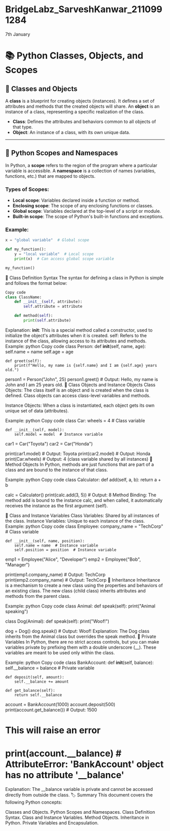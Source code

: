 
# BridgeLabz_SarveshKanwar_2110991284

7th January
# 📚 Python Classes, Objects, and Scopes

## 🧩 Classes and Objects  
A **class** is a blueprint for creating objects (instances). It defines a set of attributes and methods that the created objects will share. An **object** is an instance of a class, representing a specific realization of the class.

- **Class**: Defines the attributes and behaviors common to all objects of that type.  
- **Object**: An instance of a class, with its own unique data.

---

## 🚀 Python Scopes and Namespaces  
In Python, a **scope** refers to the region of the program where a particular variable is accessible. A **namespace** is a collection of names (variables, functions, etc.) that are mapped to objects.

### Types of Scopes:  
- **Local scope**: Variables declared inside a function or method.  
- **Enclosing scope**: The scope of any enclosing functions or classes.  
- **Global scope**: Variables declared at the top-level of a script or module.  
- **Built-in scope**: The scope of Python's built-in functions and exceptions.

### Example:  
```python
x = "global variable"  # Global scope

def my_function():
    y = "local variable"  # Local scope
    print(x)  # Can access global scope variable

my_function()
```
📝 Class Definition Syntax
The syntax for defining a class in Python is simple and follows the format below:

```python
Copy code
class ClassName:
    def __init__(self, attribute):
        self.attribute = attribute

    def method(self):
        print(self.attribute)
```
Explanation:
__init__: This is a special method called a constructor, used to initialize the object's attributes when it is created.
self: Refers to the instance of the class, allowing access to its attributes and methods.
Example:
python
Copy code
class Person:
    def __init__(self, name, age):
        self.name = name
        self.age = age

    def greet(self):
        print(f"Hello, my name is {self.name} and I am {self.age} years old.")

person1 = Person("John", 25)
person1.greet()  # Output: Hello, my name is John and I am 25 years old.
🎯 Class Objects and Instance Objects
Class Objects: The class itself is an object and is created when the class is defined. Class objects can access class-level variables and methods.

Instance Objects: When a class is instantiated, each object gets its own unique set of data (attributes).

Example:
python
Copy code
class Car:
    wheels = 4  # Class variable

    def __init__(self, model):
        self.model = model  # Instance variable

car1 = Car("Toyota")
car2 = Car("Honda")

print(car1.model)  # Output: Toyota
print(car2.model)  # Output: Honda
print(Car.wheels)  # Output: 4 (class variable shared by all instances)
🔑 Method Objects
In Python, methods are just functions that are part of a class and are bound to the instance of that class.

Example:
python
Copy code
class Calculator:
    def add(self, a, b):
        return a + b

calc = Calculator()
print(calc.add(3, 5))  # Output: 8
Method Binding:
The method add is bound to the instance calc, and when called, it automatically receives the instance as the first argument (self).

🧪 Class and Instance Variables
Class Variables: Shared by all instances of the class.
Instance Variables: Unique to each instance of the class.
Example:
python
Copy code
class Employee:
    company_name = "TechCorp"  # Class variable

    def __init__(self, name, position):
        self.name = name  # Instance variable
        self.position = position  # Instance variable

emp1 = Employee("Alice", "Developer")
emp2 = Employee("Bob", "Manager")

print(emp1.company_name)  # Output: TechCorp
print(emp2.company_name)  # Output: TechCorp
🌳 Inheritance
Inheritance is a mechanism to create a new class using the properties and behaviors of an existing class. The new class (child class) inherits attributes and methods from the parent class.

Example:
python
Copy code
class Animal:
    def speak(self):
        print("Animal speaking")

class Dog(Animal):
    def speak(self):
        print("Woof!")

dog = Dog()
dog.speak()  # Output: Woof!
Explanation:
The Dog class inherits from the Animal class but overrides the speak method.
🔐 Private Variables
In Python, there are no strict access controls, but you can make variables private by prefixing them with a double underscore (__). These variables are meant to be used only within the class.

Example:
python
Copy code
class BankAccount:
    def __init__(self, balance):
        self.__balance = balance  # Private variable

    def deposit(self, amount):
        self.__balance += amount

    def get_balance(self):
        return self.__balance

account = BankAccount(1000)
account.deposit(500)
print(account.get_balance())  # Output: 1500

# This will raise an error
# print(account.__balance)  # AttributeError: 'BankAccount' object has no attribute '__balance'
Explanation:
The __balance variable is private and cannot be accessed directly from outside the class.
🏷 Summary
This document covers the following Python concepts:

Classes and Objects.
Python Scopes and Namespaces.
Class Definition Syntax.
Class and Instance Variables.
Method Objects.
Inheritance in Python.
Private Variables and Encapsulation.
